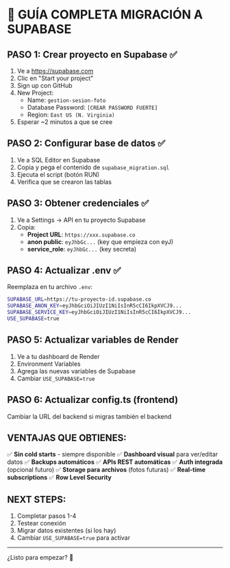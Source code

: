# 🚀 GUÍA COMPLETA MIGRACIÓN A SUPABASE

## PASO 1: Crear proyecto en Supabase ✅
1. Ve a https://supabase.com
2. Clic en "Start your project" 
3. Sign up con GitHub
4. New Project:
   - Name: `gestion-sesion-foto`
   - Database Password: `[CREAR PASSWORD FUERTE]`
   - Region: `East US (N. Virginia)`
5. Esperar ~2 minutos a que se cree

## PASO 2: Configurar base de datos ✅
1. Ve a SQL Editor en Supabase
2. Copia y pega el contenido de `supabase_migration.sql`
3. Ejecuta el script (botón RUN)
4. Verifica que se crearon las tablas

## PASO 3: Obtener credenciales ✅
1. Ve a Settings → API en tu proyecto Supabase
2. Copia:
   - **Project URL**: `https://xxx.supabase.co`
   - **anon public**: `eyJhbGc...` (key que empieza con eyJ)
   - **service_role**: `eyJhbGc...` (key secreta)

## PASO 4: Actualizar .env ✅
Reemplaza en tu archivo `.env`:
```bash
SUPABASE_URL=https://tu-proyecto-id.supabase.co
SUPABASE_ANON_KEY=eyJhbGciOiJIUzI1NiIsInR5cCI6IkpXVCJ9...
SUPABASE_SERVICE_KEY=eyJhbGciOiJIUzI1NiIsInR5cCI6IkpXVCJ9...
USE_SUPABASE=true
```

## PASO 5: Actualizar variables de Render
1. Ve a tu dashboard de Render
2. Environment Variables
3. Agrega las nuevas variables de Supabase
4. Cambiar `USE_SUPABASE=true`

## PASO 6: Actualizar config.ts (frontend)
Cambiar la URL del backend si migras también el backend

## VENTAJAS QUE OBTIENES:
✅ **Sin cold starts** - siempre disponible
✅ **Dashboard visual** para ver/editar datos
✅ **Backups automáticos**
✅ **APIs REST automáticas**
✅ **Auth integrada** (opcional futuro)
✅ **Storage para archivos** (fotos futuras)
✅ **Real-time subscriptions**
✅ **Row Level Security**

## NEXT STEPS:
1. Completar pasos 1-4
2. Testear conexión
3. Migrar datos existentes (si los hay)
4. Cambiar `USE_SUPABASE=true` para activar

---
¿Listo para empezar? 🚀
